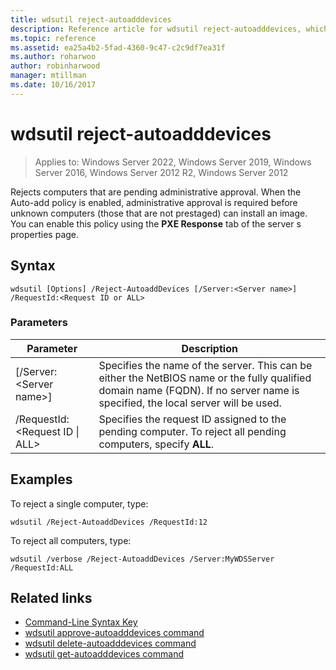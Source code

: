 ```yaml
---
title: wdsutil reject-autoadddevices
description: Reference article for wdsutil reject-autoadddevices, which rejects computers that are pending administrative approval.
ms.topic: reference
ms.assetid: ea25a4b2-5fad-4360-9c47-c2c9df7ea31f
ms.author: roharwoo
author: robinharwood
manager: mtillman
ms.date: 10/16/2017
---
```


# wdsutil reject-autoadddevices

>Applies to: Windows Server 2022, Windows Server 2019, Windows Server 2016, Windows Server 2012 R2, Windows Server 2012

Rejects computers that are pending administrative approval. When the Auto-add policy is enabled, administrative approval is required before unknown computers (those that are not prestaged) can install an image. You can enable this policy using the **PXE Response** tab of the server s properties page.

## Syntax

```
wdsutil [Options] /Reject-AutoaddDevices [/Server:<Server name>] /RequestId:<Request ID or ALL>
```

### Parameters

|Parameter|Description|
|-------|--------|
|[/Server:\<Server name\>]|Specifies the name of the server. This can be either the NetBIOS name or the fully qualified domain name (FQDN). If no server name is specified, the local server will be used.|
|/RequestId:\<Request ID \| ALL\>|Specifies the request ID assigned to the pending computer. To reject all pending computers, specify **ALL**.|

## Examples

To reject a single computer, type:

```
wdsutil /Reject-AutoaddDevices /RequestId:12
```

To reject all computers, type:

```
wdsutil /verbose /Reject-AutoaddDevices /Server:MyWDSServer /RequestId:ALL
```

## Related links

- [Command-Line Syntax Key](command-line-syntax-key.md)
- [wdsutil approve-autoadddevices command](wdsutil-approve-autoadddevices.md)
- [wdsutil delete-autoadddevices command](wdsutil-delete-autoadddevices.md)
- [wdsutil get-autoadddevices command](wdsutil-get-autoadddevices.md)
